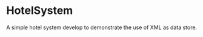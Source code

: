 HotelSystem
===========

A simple hotel system develop to demonstrate the use of XML as data store.
